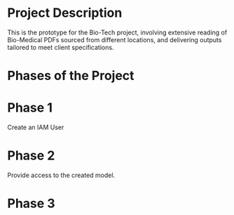 
# Project Description

This is the prototype for the Bio-Tech project, involving extensive reading of Bio-Medical PDFs sourced from 
different locations, and delivering outputs tailored to meet client specifications.

# Phases of the Project

# Phase 1
Create an IAM User

# Phase 2
Provide access to the created model.

# Phase 3
